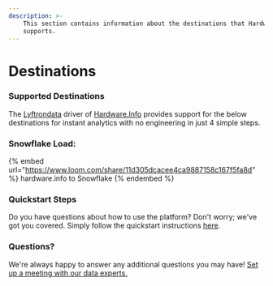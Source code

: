 ```yaml
---
description: >-
    This section contains information about the destinations that Hardware.Info
    supports.
---
```


# Destinations

### Supported Destinations

The [Lyftrondata](https://www.lyftrondata.com/) driver of [Hardware.Info](https://www.lyftrondata.com/integration/hardware.info/) provides support for the below destinations for instant analytics with no engineering in just 4 simple steps.

### Snowflake Load:

{% embed url="https://www.loom.com/share/11d305dcacee4ca9887158c167f5fa8d" %}
hardware.info to Snowflake
{% endembed %}

### Quickstart Steps

Do you have questions about how to use the platform? Don't worry; we've got you covered. Simply follow the quickstart instructions [here](../../../quickstart-steps.md).

### Questions? <a href="#questions" id="questions"></a>

We're always happy to answer any additional questions you may have! [Set up a meeting with our data experts.](https://www.lyftrondata.com/book-a-meeting/)
